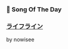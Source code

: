 ### 🎵 Song Of The Day

### [ライフライン](https://open.spotify.com/track/0nra8bUJku8edPYj4sg3re)

by nowisee
